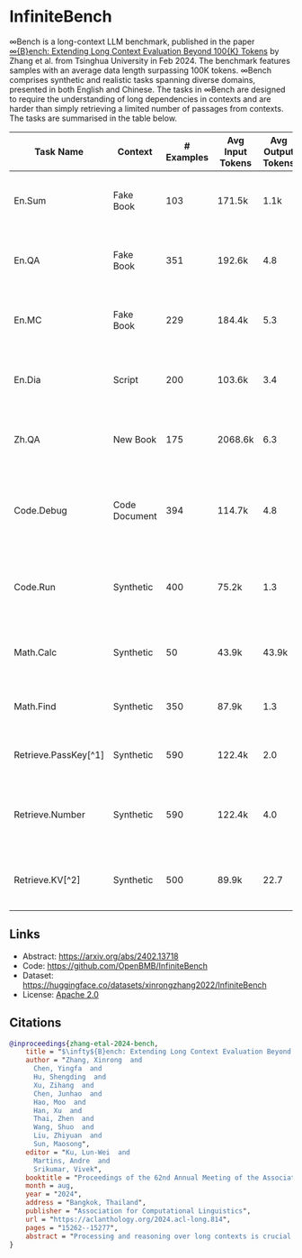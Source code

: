 # InfiniteBench

∞Bench is a long-context LLM benchmark, published in the paper [$\infty${B}ench: Extending Long Context Evaluation Beyond 100{K} Tokens](https://arxiv.org/abs/2402.13718) by Zhang et al. from Tsinghua University in Feb 2024. The benchmark features samples with an average data length surpassing 100K tokens. ∞Bench comprises synthetic and realistic tasks spanning diverse domains, presented in both English and Chinese. The tasks in ∞Bench are designed to require the understanding of long dependencies in contexts and are harder than simply retrieving a limited number of passages from contexts. The tasks are summarised in the table below.

| Task Name            | Context       | # Examples | Avg Input Tokens | Avg Output Tokens | Description                                                                                 |
| -------------------- | ------------- | ---------- | ---------------- | ----------------- | ------------------------------------------------------------------------------------------- |
| En.Sum               | Fake Book     | 103        | 171.5k           | 1.1k              | Summarization of a fake book created with core entity substitution.                         |
| En.QA                | Fake Book     | 351        | 192.6k           | 4.8               | Free-form question answering based on the fake book.                                        |
| En.MC                | Fake Book     | 229        | 184.4k           | 5.3               | Multiple choice questions derived from the fake book.                                       |
| En.Dia               | Script        | 200        | 103.6k           | 3.4               | Identification of talkers in partially anonymized scripts.                                  |
| Zh.QA                | New Book      | 175        | 2068.6k          | 6.3               | Question answering on a set of newly collected books.                                       |
| Code.Debug           | Code Document | 394        | 114.7k           | 4.8               | Finding which function in a code repo contains an crashing error (in multiple choice form). |
| Code.Run             | Synthetic     | 400        | 75.2k            | 1.3               | Simulating execution of multiple simple, synthetic functions.                               |
| Math.Calc            | Synthetic     | 50         | 43.9k            | 43.9k             | Calculations involving super-long arithmetic equations.                                     |
| Math.Find            | Synthetic     | 350        | 87.9k            | 1.3               | Finding special integers in a lengthy list.                                                 |
| Retrieve.PassKey[^1] | Synthetic     | 590        | 122.4k           | 2.0               | Retrieving hidden keys in a noisy long context.                                             |
| Retrieve.Number      | Synthetic     | 590        | 122.4k           | 4.0               | Locating repeated hidden numbers in a noisy long context.                                   |
| Retrieve.KV[^2]      | Synthetic     | 500        | 89.9k            | 22.7              | Finding the corresponding value from a dictionary and a key.                                |

## Links

* Abstract: https://arxiv.org/abs/2402.13718
* Code: https://github.com/OpenBMB/InfiniteBench
* Dataset: https://huggingface.co/datasets/xinrongzhang2022/InfiniteBench
* License: [Apache 2.0](https://huggingface.co/datasets/xinrongzhang2022/InfiniteBench/blob/main/README.md)

## Citations

```bibtex
@inproceedings{zhang-etal-2024-bench,
    title = "$\infty${B}ench: Extending Long Context Evaluation Beyond 100{K} Tokens",
    author = "Zhang, Xinrong  and
      Chen, Yingfa  and
      Hu, Shengding  and
      Xu, Zihang  and
      Chen, Junhao  and
      Hao, Moo  and
      Han, Xu  and
      Thai, Zhen  and
      Wang, Shuo  and
      Liu, Zhiyuan  and
      Sun, Maosong",
    editor = "Ku, Lun-Wei  and
      Martins, Andre  and
      Srikumar, Vivek",
    booktitle = "Proceedings of the 62nd Annual Meeting of the Association for Computational Linguistics (Volume 1: Long Papers)",
    month = aug,
    year = "2024",
    address = "Bangkok, Thailand",
    publisher = "Association for Computational Linguistics",
    url = "https://aclanthology.org/2024.acl-long.814",
    pages = "15262--15277",
    abstract = "Processing and reasoning over long contexts is crucial for many practical applications of Large Language Models (LLMs), such as document comprehension and agent construction. Despite recent strides in making LLMs process contexts with more than 100K tokens, there is currently a lack of a standardized benchmark to evaluate this long-context capability. Existing public benchmarks typically focus on contexts around 10K tokens, limiting the assessment and comparison of LLMs in processing longer contexts. In this paper, we propose , the first LLM benchmark featuring an average data length surpassing 100K tokens. comprises synthetic and realistic tasks spanning diverse domains in English and Chinese. The tasks in are designed to require an understanding of long dependencies in contexts and make simply retrieving a limited number of passages from contexts not sufficient for these tasks. Based on , we evaluate several state-of-the-art LLMs tailored for processing long contexts. The experimental results indicate that existing long-context LLMs still require significant advancements to process 100K+ contexts effectively. Furthermore, we present three intriguing analyses regarding the behavior of LLMs processing long context. Our code and data is released.",
}
```